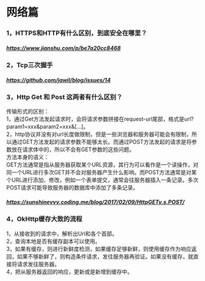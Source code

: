 # 网络篇

### 1，HTTPS和HTTP有什么区别，到底安全在哪里？

##### https://www.jianshu.com/p/be7a20cc8468

### 2，Tcp三次握手

##### https://github.com/jawil/blog/issues/14  

### 3，Http Get 和 Post 这两者有什么区别？

传输形式的区别：  
1，通过Get方法发起请求时，会将请求参数拼接在request-url尾部，格式是url?param1=xxx&param2=xxx&[…]。  
2，http协议并没有对url长度做限制，但是一些浏览器和服务器可能会有限制，所以通过GET方法发起的请求参数不能够太长。而通过POST方法发起的请求是将参数放在请求体中的，所以不会有GET参数的这些问题。  
方法本身的语义：  
GET方法通常是指从服务器获取某个URL资源，其行为可以看作是一个读操作，对同一个URL进行多次GET并不会对服务器产生什么影响。而POST方法通常是对某个URL进行添加、修改，例如一个表单提交，通常会往服务器插入一条记录。多次POST请求可能导致服务器的数据库中添加了多条记录。    

##### https://sunshinevvv.coding.me/blog/2017/02/09/HttpGETv.s.POST/

### 4，OkHttp缓存大致的流程

1，从接收到的请求中，解析出Url和各个首部。  
2，查询本地是否有缓存副本可以使用。  
3，如果有缓存，则进行新鲜度检测，如果缓存足够新鲜，则使用缓存作为响应返回，如果不够新鲜了，则构造条件请求，发往服务器再验证。如果没有缓存，就直接将请求发往服务器。  
4，把从服务器返回的响应，更新或是新增到缓存中。  

